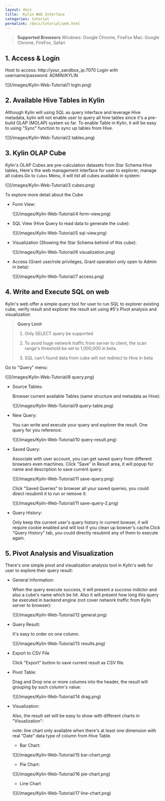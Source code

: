 ```yaml
---
layout: docs
title:  Kylin Web Interface
categories: tutorial
permalink: /docs/tutorial/web.html
---
```


> **Supported Browsers**
> Windows: Google Chrome, FireFox
> Mac: Google Chrome, FireFox, Safari

## 1. Access & Login
Host to access: http://your_sandbox_ip:7070
Login with username/password: ADMIN/KYLIN

![](/images/Kylin-Web-Tutorial/1 login.png)

## 2. Available Hive Tables in Kylin
Although Kylin will using SQL as query interface and leverage Hive metadata, kylin will not enable user to query all hive tables since it's a pre-build OLAP (MOLAP) system so far. To enable Table in Kylin, it will be easy to using "Sync" function to sync up tables from Hive.

![](/images/Kylin-Web-Tutorial/2 tables.png)

## 3. Kylin OLAP Cube
Kylin's OLAP Cubes are pre-calculation datasets from Star Schema Hive tables, Here's the web management interface for user to explorer, manage all cubes.Go to `Cubes` Menu, it will list all cubes available in system:

![](/images/Kylin-Web-Tutorial/3 cubes.png)

To explore more detail about the Cube

* Form View:

   ![](/images/Kylin-Web-Tutorial/4 form-view.png)

* SQL View (Hive Query to read data to generate the cube):

   ![](/images/Kylin-Web-Tutorial/5 sql-view.png)

* Visualization (Showing the Star Schema behind of this cube):

   ![](/images/Kylin-Web-Tutorial/6 visualization.png)

* Access (Grant user/role privileges, Grant operation only open to Admin in beta):

   ![](/images/Kylin-Web-Tutorial/7 access.png)

## 4. Write and Execute SQL on web
Kylin's web offer a simple query tool for user to run SQL to explorer existing cube, verify result and explorer the result set using #5's Pivot analysis and visualization

> **Query Limit**
> 
> 1. Only SELECT query be supported
> 
> 2. To avoid huge network traffic from server to client, the scan range's threshold be set to 1,000,000 in beta.
> 
> 3. SQL can't found data from cube will not redirect to Hive in beta

Go to "Query" menu:

![](/images/Kylin-Web-Tutorial/8 query.png)

* Source Tables:

   Browser current available Tables (same structure and metadata as Hive):
  
   ![](/images/Kylin-Web-Tutorial/9 query-table.png)

* New Query:

   You can write and execute your query and explorer the result. One query for you reference:

   ![](/images/Kylin-Web-Tutorial/10 query-result.png)

* Saved Query:

   Associate with user account, you can get saved query from different browsers even machines.
   Click "Save" in Result area, it will popup for name and description to save current query:

   ![](/images/Kylin-Web-Tutorial/11 save-query.png)

   Click "Saved Queries" to browser all your saved queries, you could direct resubmit it to run or remove it:

   ![](/images/Kylin-Web-Tutorial/11 save-query-2.png)

* Query History:

   Only keep the current user's query history in current bowser, it will require cookie enabled and will lost if you clean up bowser's cache.Click "Query History" tab, you could directly resubmit any of them to execute again.

## 5. Pivot Analysis and Visualization
There's one simple pivot and visualization analysis tool in Kylin's web for user to explore their query result:

* General Information:

   When the query execute success, it will present a success indictor and also a cube's name which be hit. 
   Also it will present how long this query be executed in backend engine (not cover network traffic from Kylin server to browser):

   ![](/images/Kylin-Web-Tutorial/12 general.png)

* Query Result:

   It's easy to order on one column.

   ![](/images/Kylin-Web-Tutorial/13 results.png)

* Export to CSV File

   Click "Export" button to save current result as CSV file.

* Pivot Table:

   Drag and Drop one or more columns into the header, the result will grouping by such column's value:

   ![](/images/Kylin-Web-Tutorial/14 drag.png)

* Visualization:

   Also, the result set will be easy to show with different charts in "Visualization":

   note: line chart only available when there's at least one dimension with real "Date" data type of column from Hive Table.

   * Bar Chart:

   ![](/images/Kylin-Web-Tutorial/15 bar-chart.png)
   
   * Pie Chart:

   ![](/images/Kylin-Web-Tutorial/16 pie-chart.png)

   * Line Chart

   ![](/images/Kylin-Web-Tutorial/17 line-chart.png)

